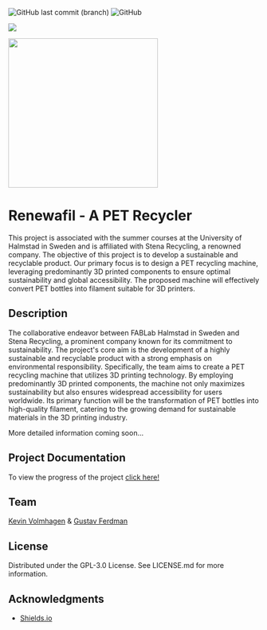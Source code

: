 ![GitHub last commit (branch)](https://img.shields.io/github/last-commit/KevinOW/HALMSTAD_FABLAB_PET_RECYCLER/main?style=for-the-badge)
![GitHub](https://img.shields.io/github/license/KevinOW/HALMSTAD_FABLAB_PET_RECYCLER?style=for-the-badge)

<p align="left">
  <img src="https://i.imgur.com/KgaTh74.png">
</p>

<p align="left">
  <img src="https://i.imgur.com/lYyZsGH.png" width="300px">
</p>

# Renewafil - A PET Recycler

This project is associated with the summer courses at the University of Halmstad in Sweden and is affiliated with Stena Recycling, a renowned company. The objective of this project is to develop a sustainable and recyclable product. Our primary focus is to design a PET recycling machine, leveraging predominantly 3D printed components to ensure optimal sustainability and global accessibility. The proposed machine will effectively convert PET bottles into filament suitable for 3D printers.


## Description
The collaborative endeavor between FABLab Halmstad in Sweden and Stena Recycling, a prominent company known for its commitment to sustainability. The project's core aim is the development of a highly sustainable and recyclable product with a strong emphasis on environmental responsibility. Specifically, the team aims to create a PET recycling machine that utilizes 3D printing technology. By employing predominantly 3D printed components, the machine not only maximizes sustainability but also ensures widespread accessibility for users worldwide. Its primary function will be the transformation of PET bottles into high-quality filament, catering to the growing demand for sustainable materials in the 3D printing industry.

More detailed information coming soon...

## Project Documentation
To view the progress of the project [click here!](/Documentation-of-Project.md)

## Team
[Kevin Volmhagen](https://github.com/KevinOW) &
[Gustav Ferdman](https://github.com/Gustavio101)

## License
Distributed under the GPL-3.0 License. See LICENSE.md for more information.

## Acknowledgments
 - [Shields.io](https://shields.io/)

